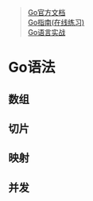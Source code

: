 > [Go官方文档](https://go-zh.org/doc/)  
> [Go指南(在线练习)](https://tour.go-zh.org/welcome/1)  
> [Go语言实战](../resources/static/doc/Go语言实战.pdf)  

# 

# Go语法

## 数组

## 切片

## 映射

## 并发

